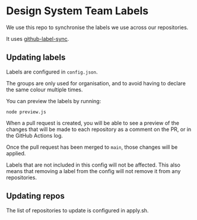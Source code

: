 # Design System Team Labels

We use this repo to synchronise the labels we use across our repositories.

It uses [github-label-sync](https://github.com/Financial-Times/github-label-sync).

## Updating labels

Labels are configured in `config.json`.

The groups are only used for organisation, and to avoid having to declare the same colour multiple times.

You can preview the labels by running:

```
node preview.js
```

When a pull request is created, you will be able to see a preview of the changes that will be made to each repository as a comment on the PR, or in the GitHub Actions log.

Once the pull request has been merged to `main`, those changes will be applied.

Labels that are not included in this config will not be affected. This also means that removing a label from the config will not remove it from any repositories.

## Updating repos

The list of repositories to update is configured in apply.sh.
